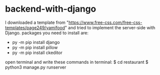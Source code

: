 # backend-with-django
I downloaded a template from "https://www.free-css.com/free-css-templates/page249/yamifood" and tried to implement the server-side with Django.
packages you need to install are:
- py -m pip install django
- py -m pip install pillow
- py -m pip install ckeditor

open terminal and write these commands in terminal:
$ cd restaurant
$ python3 manage.py runserver
